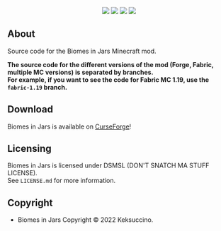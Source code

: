 <p style="text-align: center;">
<a href="https://discord.gg/UzmeWkD"><img src="https://discordapp.com/api/guilds/704163135787106365/widget.png?style=banner2" /></a> 
<a href="https://twitter.com/keksuccino"><img src="https://user-images.githubusercontent.com/35544624/132924153-df28357d-6816-48a2-96a8-594333d3b075.png" /></a> 
<a href="https://www.patreon.com/keksuccino"><img src="https://user-images.githubusercontent.com/35544624/132924155-25fe4269-5936-4cac-88cf-5d6069e0443a.png" /></a> 
<a href="https://paypal.me/TimSchroeter"><img src="https://user-images.githubusercontent.com/35544624/132924156-ec4300ea-7e10-40de-a271-8effb8fbf5cf.png" /></a>
</p>

## About

Source code for the Biomes in Jars Minecraft mod.

**The source code for the different versions of the mod (Forge, Fabric, multiple MC versions) is separated by branches.**<br>
**For example, if you want to see the code for Fabric MC 1.19, use the `fabric-1.19` branch.**

## Download

Biomes in Jars is available on [CurseForge](https://www.curseforge.com/minecraft/mc-mods/biomes-in-jars-forge)!

## Licensing

Biomes in Jars is licensed under DSMSL (DON'T SNATCH MA STUFF LICENSE).<br>
See `LICENSE.md` for more information.

## Copyright

- Biomes in Jars Copyright © 2022 Keksuccino.<br>
